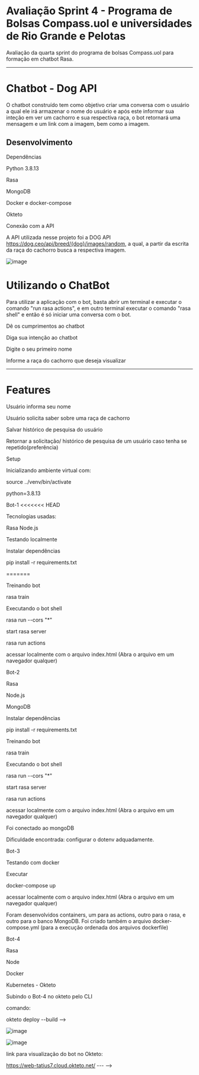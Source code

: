 # Avaliação Sprint 4 - Programa de Bolsas Compass.uol e universidades de Rio Grande e Pelotas
Avaliação da quarta sprint do programa de bolsas Compass.uol para formação em chatbot Rasa.

---
# Chatbot - Dog API

O chatbot construído tem como objetivo criar uma conversa com o usuário a qual ele irá armazenar o nome do usuário e após este informar sua inteção em ver um cachorro e sua respectiva raça, o bot retornará uma mensagem e um link com a imagem, bem como a imagem.


## Desenvolvimento

Dependências

Python 3.8.13

Rasa

MongoDB

Docker e docker-compose

Okteto

Conexão com a API

A API utilizada nesse projeto foi a DOG API  https://dog.ceo/api/breed/{dog}/images/random, a qual, a partir da escrita da raça do cachorro busca a respectiva imagem.

![image](https://user-images.githubusercontent.com/71715202/177291249-62ae6c24-744e-48cd-b9ff-29b363a05db9.png)


# Utilizando o ChatBot


Para utilizar a aplicação com o bot, basta abrir um terminal e executar o comando "run rasa actions", e em outro terminal executar o comando "rasa shell" e então é só iniciar uma conversa com o bot.

Dê os cumprimentos ao chatbot

Diga sua intenção ao chatbot

Digite o seu primeiro nome

Informe a raça do cachorro que deseja visualizar

---

# Features
 
 Usuário informa seu nome

 Usuário solicita saber sobre uma raça de cachorro

 Salvar histórico de pesquisa do usuário

 Retornar a solicitação/ histórico de pesquisa de um usuário caso tenha se repetido(preferência)

Setup

Inicializando ambiente virtual com:

source ../venv/bin/activate

python=3.8.13


Bot-1
<<<<<<< HEAD

Tecnologias usadas:

Rasa
Node.js

Testando localmente

Instalar dependências

pip install -r requirements.txt

=======

Treinando bot

rasa train

Executando o bot shell

rasa run --cors "*"

start rasa server

rasa run actions

acessar localmente com o arquivo index.html (Abra o arquivo em um navegador qualquer)


Bot-2


Rasa

Node.js

MongoDB

Instalar dependências

pip install -r requirements.txt

Treinando bot

rasa train

Executando o bot shell

rasa run --cors "*"

start rasa server

rasa run actions

acessar localmente com o arquivo index.html (Abra o arquivo em um navegador qualquer)

Foi conectado ao mongoDB

Dificuldade encontrada: configurar o dotenv adquadamente.

Bot-3


Testando com docker

Executar

docker-compose up

acessar localmente com o arquivo index.html (Abra o arquivo em um navegador qualquer)

Foram desenvolvidos containers, um para as actions, outro para o rasa, e outro para o banco MongoDB. Foi criado também o arquivo docker-compose.yml (para a execução ordenada dos arquivos dockerfile)

Bot-4

Rasa

Node

Docker

Kubernetes - Okteto

Subindo o Bot-4 no okteto pelo CLI

comando:

okteto deploy --build   -->

![image](https://user-images.githubusercontent.com/71715202/177292513-f73862ab-52f3-4ff0-8e05-7fe1617726c6.png)

![image](https://user-images.githubusercontent.com/71715202/177291715-e81c3421-5be7-494b-b186-9edac7850c2f.png)

link para visualização do bot no Okteto:

https://web-tatius7.cloud.okteto.net/
--- -->
